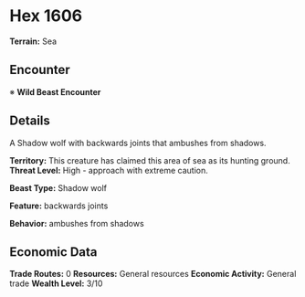 # Hex 1606

**Terrain:** Sea

## Encounter
※ **Wild Beast Encounter**

## Details
A Shadow wolf with backwards joints that ambushes from shadows.

**Territory:** This creature has claimed this area of sea as its hunting ground.
**Threat Level:** High - approach with extreme caution.

**Beast Type:** Shadow wolf

**Feature:** backwards joints

**Behavior:** ambushes from shadows

## Economic Data
**Trade Routes:** 0
**Resources:** General resources
**Economic Activity:** General trade
**Wealth Level:** 3/10
